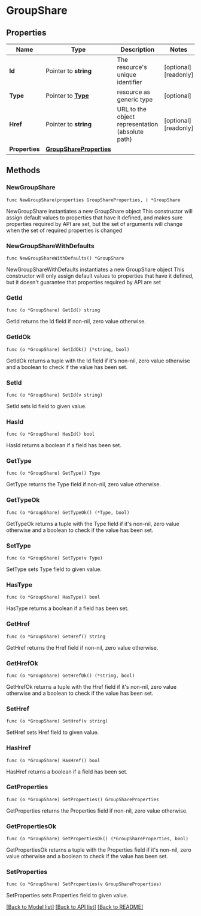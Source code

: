 # GroupShare

## Properties

Name | Type | Description | Notes
------------ | ------------- | ------------- | -------------
**Id** | Pointer to **string** | The resource&#39;s unique identifier | [optional] [readonly] 
**Type** | Pointer to [**Type**](Type.md) | resource as generic type | [optional] 
**Href** | Pointer to **string** | URL to the object representation (absolute path) | [optional] [readonly] 
**Properties** | [**GroupShareProperties**](GroupShareProperties.md) |  | 

## Methods

### NewGroupShare

`func NewGroupShare(properties GroupShareProperties, ) *GroupShare`

NewGroupShare instantiates a new GroupShare object
This constructor will assign default values to properties that have it defined,
and makes sure properties required by API are set, but the set of arguments
will change when the set of required properties is changed

### NewGroupShareWithDefaults

`func NewGroupShareWithDefaults() *GroupShare`

NewGroupShareWithDefaults instantiates a new GroupShare object
This constructor will only assign default values to properties that have it defined,
but it doesn't guarantee that properties required by API are set

### GetId

`func (o *GroupShare) GetId() string`

GetId returns the Id field if non-nil, zero value otherwise.

### GetIdOk

`func (o *GroupShare) GetIdOk() (*string, bool)`

GetIdOk returns a tuple with the Id field if it's non-nil, zero value otherwise
and a boolean to check if the value has been set.

### SetId

`func (o *GroupShare) SetId(v string)`

SetId sets Id field to given value.

### HasId

`func (o *GroupShare) HasId() bool`

HasId returns a boolean if a field has been set.

### GetType

`func (o *GroupShare) GetType() Type`

GetType returns the Type field if non-nil, zero value otherwise.

### GetTypeOk

`func (o *GroupShare) GetTypeOk() (*Type, bool)`

GetTypeOk returns a tuple with the Type field if it's non-nil, zero value otherwise
and a boolean to check if the value has been set.

### SetType

`func (o *GroupShare) SetType(v Type)`

SetType sets Type field to given value.

### HasType

`func (o *GroupShare) HasType() bool`

HasType returns a boolean if a field has been set.

### GetHref

`func (o *GroupShare) GetHref() string`

GetHref returns the Href field if non-nil, zero value otherwise.

### GetHrefOk

`func (o *GroupShare) GetHrefOk() (*string, bool)`

GetHrefOk returns a tuple with the Href field if it's non-nil, zero value otherwise
and a boolean to check if the value has been set.

### SetHref

`func (o *GroupShare) SetHref(v string)`

SetHref sets Href field to given value.

### HasHref

`func (o *GroupShare) HasHref() bool`

HasHref returns a boolean if a field has been set.

### GetProperties

`func (o *GroupShare) GetProperties() GroupShareProperties`

GetProperties returns the Properties field if non-nil, zero value otherwise.

### GetPropertiesOk

`func (o *GroupShare) GetPropertiesOk() (*GroupShareProperties, bool)`

GetPropertiesOk returns a tuple with the Properties field if it's non-nil, zero value otherwise
and a boolean to check if the value has been set.

### SetProperties

`func (o *GroupShare) SetProperties(v GroupShareProperties)`

SetProperties sets Properties field to given value.



[[Back to Model list]](../README.md#documentation-for-models) [[Back to API list]](../README.md#documentation-for-api-endpoints) [[Back to README]](../README.md)



